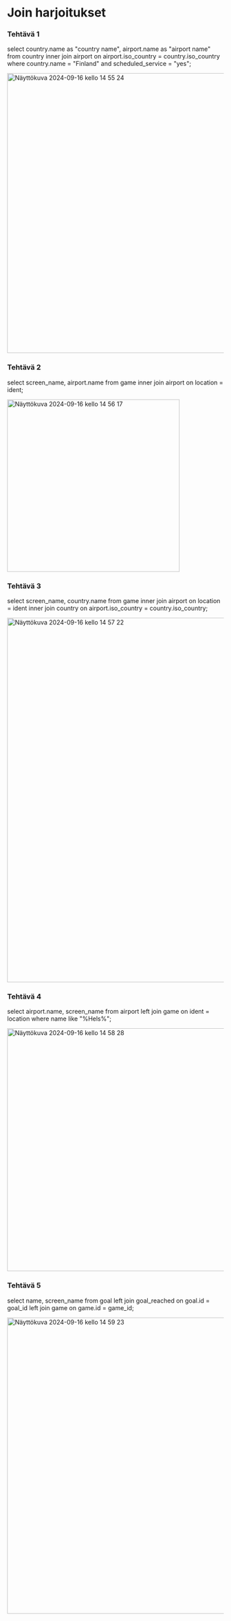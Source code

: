# Join harjoitukset

### Tehtävä 1

select country.name as "country name", airport.name as "airport name"
from country inner join airport on airport.iso_country = country.iso_country
where country.name = "Finland" and scheduled_service = "yes";

<img width="651" alt="Näyttökuva 2024-09-16 kello 14 55 24" src="https://github.com/user-attachments/assets/b6fd88b4-527f-48d2-b3df-57441f10d442">

### Tehtävä 2

select screen_name, airport.name
from game inner join airport on location = ident;

<img width="401" alt="Näyttökuva 2024-09-16 kello 14 56 17" src="https://github.com/user-attachments/assets/a58044a9-826c-465b-91f0-745d2b05b03b">

### Tehtävä 3

select screen_name, country.name
from game inner join airport on location = ident inner join country on airport.iso_country = country.iso_country;

<img width="848" alt="Näyttökuva 2024-09-16 kello 14 57 22" src="https://github.com/user-attachments/assets/f0f664be-496c-4dd4-8e21-872e29df001b">

### Tehtävä 4

select airport.name, screen_name
from airport left join game on ident = location where name like "%Hels%";

<img width="565" alt="Näyttökuva 2024-09-16 kello 14 58 28" src="https://github.com/user-attachments/assets/d2fe9594-b06a-413c-8bbc-54aa07803183">

### Tehtävä 5

select name, screen_name
from goal left join goal_reached on goal.id = goal_id  left join game on game.id = game_id;

<img width="689" alt="Näyttökuva 2024-09-16 kello 14 59 23" src="https://github.com/user-attachments/assets/ce52f5f5-204c-464f-b3cf-638d9edf751f">




